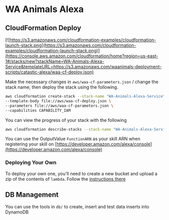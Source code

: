 # WA Animals Alexa

## CloudFormation Deploy

[![https://s3.amazonaws.com/cloudformation-examples/cloudformation-launch-stack.png](https://s3.amazonaws.com/cloudformation-examples/cloudformation-launch-stack.png)](https://console.aws.amazon.com/cloudformation/home?region=us-east-1#/stacks/new?stackName=WA-Animals-Alexa-Service&templateURL=https://s3.amazonaws.com/waanimals-deployment-scripts/catastic-alexa/waa-cf-deploy.json)

Make the necessary changes in `aws/waa-cf-parameters.json` / change the stack name; then deploy the stack using the following.

```bash
aws cloudformation create-stack --stack-name "WA-Animals-Alexa-Service" \
--template-body file://aws/waa-cf-deploy.json \
--parameters file://aws/waa-cf-parameters.json \
--capabilities CAPABILITY_IAM
```

You can view the progress of your stack with the following

```bash
aws cloudformation describe-stacks --stack-name "WA-Animals-Alexa-Service"
```

You can use the OutputValue `FunctionARN` as your skill ARN when registering your skill on [https://developer.amazon.com/alexa/console](https://developer.amazon.com/alexa/console)

### Deploying Your Own

To deploy your own one, you'll need to create a new bucket and upload a zip of the contents of `lambda`. Follow the [instructions there](lambda/README.md)

## DB Management

You can use the tools in `db/` to create, insert and test data inserts into DynamoDB
